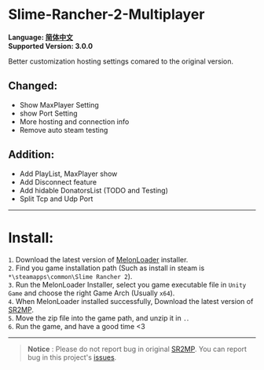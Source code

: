 # Slime-Rancher-2-Multiplayer 
   
**Language: [简体中文](https://github.com/PlumeIS/Slime-Rancher-2-Multiplayer/blob/main/README_cn.md)**   
**Supported Version: 3.0.0**  

Better customization hosting settings comared to the original version.  

## Changed:
+ Show MaxPlayer Setting
+ show Port Setting
+ More hosting and connection info
+ Remove auto steam testing

## Addition:
+ Add PlayList, MaxPlayer show
+ Add Disconnect feature
+ Add hidable DonatorsList (TODO and Testing)
+ Split Tcp and Udp Port
   
---   

# Install:   
`1`. Download the latest version of [MelonLoader](https://github.com/LavaGang/MelonLoader/releases) installer.   
`2`. Find you game installation path (Such as install in steam is `*\steamapps\common\Slime Rancher 2`).   
`3`. Run the MelonLoader Installer, select you game executable file in `Unity Game` and choose the right Game Arch (Usually `x64`).   
`4`. When MelonLoader installed successfully, Download the latest version of [SR2MP](https://github.com/PlumeIS/Slime-Rancher-2-Multiplayer/releases).   
`5`. Move the zip file into the game path, and unzip it in `.`.    
`6`. Run the game, and have a good time <3   

---   
   
> **Notice** : Please do not report bug in original [SR2MP](https://github.com/Egor935/Slime-Rancher-2-Multiplayer). You can report bug in this project's [issues](https://github.com/PlumeIS/Slime-Rancher-2-Multiplayer/issues).
